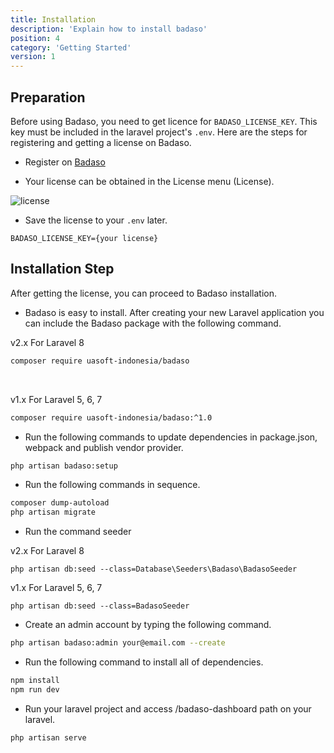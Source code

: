 ```yaml
---
title: Installation
description: 'Explain how to install badaso'
position: 4
category: 'Getting Started'
version: 1
---
```


## Preparation

Before using Badaso, you need to get licence for `BADASO_LICENSE_KEY`. This key must be included in the laravel project's `.env`. Here are the steps for registering and getting a license on Badaso.

- Register on [Badaso](https://badaso.uatech.co.id/dashboard)

- Your license can be obtained in the License menu (License).

![license](/installation/dashboard-licence.png)

- Save the license to your `.env` later.

```env [.env]
BADASO_LICENSE_KEY={your license}
```

## Installation Step

After getting the license, you can proceed to Badaso installation.

- Badaso is easy to install. After creating your new Laravel application you can include the Badaso package with the following command.

<badge>v2.x</badge> For Laravel 8

```bash
composer require uasoft-indonesia/badaso
```

<br />

<badge>v1.x</badge> For Laravel 5, 6, 7

```bash
composer require uasoft-indonesia/badaso:^1.0
```

- Run the following commands to update dependencies in package.json, webpack and publish vendor provider.

```bash
php artisan badaso:setup
```

- Run the following commands in sequence.

```bash
composer dump-autoload
php artisan migrate
```
- Run the command seeder

<badge>v2.x</badge> For Laravel 8
```
php artisan db:seed --class=Database\Seeders\Badaso\BadasoSeeder
```
<badge>v1.x</badge> For Laravel 5, 6, 7
```
php artisan db:seed --class=BadasoSeeder
```

- Create an admin account by typing the following command.

```bash
php artisan badaso:admin your@email.com --create
```

- Run the following command to install all of dependencies.

```bash
npm install
npm run dev
```

- Run your laravel project and access /badaso-dashboard path on your laravel.

```bash
php artisan serve
```